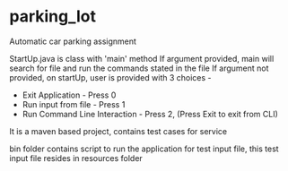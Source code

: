 # parking_lot
Automatic car parking assignment

StartUp.java is class with 'main' method
If argument provided, main will search for file and run the commands stated in the file
If argument not provided, on startUp, user is provided with 3 choices - 

* Exit Application - Press 0
* Run input from file - Press 1
* Run Command Line Interaction - Press 2, (Press Exit to exit from CLI)

It is a maven based project, contains test cases for service

bin folder contains script to run the application for test input file, this test input file resides in resources folder 

